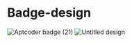 # Badge-design

![Aptcoder badge (21)](https://github.com/user-attachments/assets/65cf00c1-8982-4bac-8281-c76c9b83eee4)
![Untitled design](https://github.com/user-attachments/assets/7ba58f28-f1ea-4121-9338-d48ea37251af)
